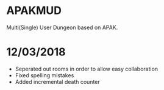 # APAKMUD
Multi(Single) User Dungeon based on APAK.

# 12/03/2018
- Seperated out rooms in order to allow easy collaboration
- Fixed spelling mistakes
- Added incremental death counter
